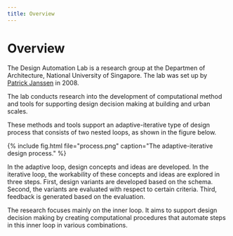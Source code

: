 ```yaml
---
title: Overview
---
```

# Overview

The Design Automation Lab is a research group at the Departmen of Architecture, National University of Singapore. The lab was set up by [Patrick Janssen](http://patrick.janssen.name) in 2008.

The lab conducts research into the development of computational method and tools for supporting design decision making at building and urban scales.

These methods and tools support an adaptive-iterative type of design process that consists of two nested loops, as shown in the figure below.

{% include fig.html file="process.png" caption="The adaptive-iterative design process."  %}

In the adaptive loop, design concepts and ideas are developed. In the iterative loop, the workability of these concepts and ideas are explored in three steps. First, design variants are developed based on the schema. Second, the variants are evaluated with respect to certain criteria. Third, feedback is generated based on the evaluation.

The research focuses mainly on the inner loop. It aims to support design decision making by creating computational procedures that automate steps in this inner loop in various combinations.
